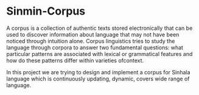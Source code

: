 Sinmin-Corpus
=============

A	corpus is	a	collection of	authentic	texts	stored	electronically	that	can	be	used	to	discover	information about	language	that may	not	have	been	noticed	through	intuition	alone.	Corpus	linguistics	tries	to	study	the	 language	 through corpora	 to	 answer	 two	 fundamental questions: what particular	patterns are	associated with lexical or grammatical	 features and how do these patterns	differ	within	varieties	ofcontext.

In this	project we are trying	to design	and	implement a	corpus for Sinhala language which is continuously	updating,	dynamic,	covers wide	range	of language.
